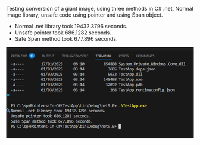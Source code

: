 Testing conversion of a giant image, using three methods in C# .net, Normal image library, unsafe code using pointer and using Span object.

 - Normal .net library took 19432.3796 seconds.
 - Unsafe pointer took 686.1282 seconds.
 - Safe Span method took 677.896 seconds.

![Alt text](TestRun.PNG)